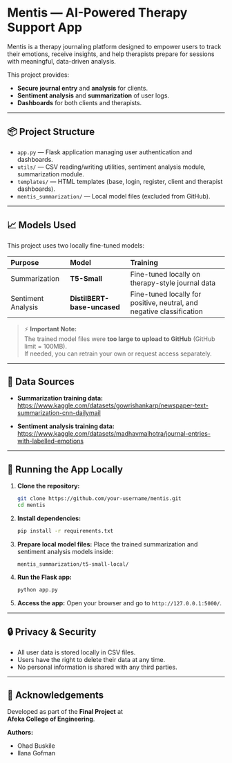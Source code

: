 
# Mentis — AI-Powered Therapy Support App

Mentis is a therapy journaling platform designed to empower users to track their emotions, receive insights, and help therapists prepare for sessions with meaningful, data-driven analysis.

This project provides:
- **Secure journal entry** and **analysis** for clients.
- **Sentiment analysis** and **summarization** of user logs.
- **Dashboards** for both clients and therapists.

---

## 📦 Project Structure

- `app.py` — Flask application managing user authentication and dashboards.
- `utils/` — CSV reading/writing utilities, sentiment analysis module, summarization module.
- `templates/` — HTML templates (base, login, register, client and therapist dashboards).
- `mentis_summarization/` — Local model files (excluded from GitHub).

---

## 📈 Models Used

This project uses two locally fine-tuned models:

| Purpose | Model | Training |
|:--------|:------|:---------|
| Summarization | **T5-Small** | Fine-tuned locally on therapy-style journal data |
| Sentiment Analysis | **DistilBERT-base-uncased** | Fine-tuned locally for positive, neutral, and negative classification |

> ⚡ **Important Note:**  
> The trained model files were **too large to upload to GitHub** (GitHub limit = 100MB).  
> If needed, you can retrain your own or request access separately.

---

## 🔗 Data Sources

- **Summarization training data:**  
  https://www.kaggle.com/datasets/gowrishankarp/newspaper-text-summarization-cnn-dailymail

- **Sentiment analysis training data:**  
  https://www.kaggle.com/datasets/madhavmalhotra/journal-entries-with-labelled-emotions



---

## 🚀 Running the App Locally

1. **Clone the repository:**
   ```bash
   git clone https://github.com/your-username/mentis.git
   cd mentis
   ```

2. **Install dependencies:**
   ```bash
   pip install -r requirements.txt
   ```

3. **Prepare local model files:**
   Place the trained summarization and sentiment analysis models inside:
   ```
   mentis_summarization/t5-small-local/
   ```

4. **Run the Flask app:**
   ```bash
   python app.py
   ```

5. **Access the app:**
   Open your browser and go to `http://127.0.0.1:5000/`.

---

## 🔒 Privacy & Security

- All user data is stored locally in CSV files.
- Users have the right to delete their data at any time.
- No personal information is shared with any third parties.

---


## 🙏 Acknowledgements

Developed as part of the **Final Project** at  
**Afeka College of Engineering**.

**Authors:**
- Ohad Buskile
- Ilana Gofman

